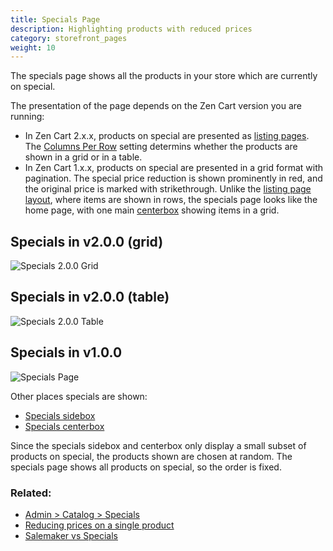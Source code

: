 ```yaml
---
title: Specials Page
description: Highlighting products with reduced prices 
category: storefront_pages
weight: 10
---
```


The specials page shows all the products in your store which are currently on special.  

The presentation of the page depends on the Zen Cart version you are running: 

- In Zen Cart 2.x.x, products on special are presented as [listing pages](/user/storefront_pages/listing_pages/).  The [Columns Per Row](/user/template/listing_columns/) setting determins whether the products are shown in a grid or in a table. 
- In Zen Cart 1.x.x, products on special are presented in a grid format with pagination.  The special price reduction is shown prominently in red, and the original price is marked with strikethrough.  Unlike the [listing page layout](/user/template/listing_page_layout), where items are shown in rows, the specials page looks like the home page,  with one main [centerbox](/user/template/centerboxes/) showing items in a grid.

## Specials in v2.0.0 (grid)
![Specials 2.0.0 Grid](/images/specials_200_grid.png)


## Specials in v2.0.0 (table)
![Specials 2.0.0 Table](/images/specials_200_table.png)


## Specials in v1.0.0 
![Specials Page](/images/specials_page.png)

Other places specials are shown: 

- [Specials sidebox](/user/sideboxes/sidebox_list/#specials)
- [Specials centerbox](/user/template/centerboxes/)

Since the specials sidebox and centerbox only display a small subset of products on special, the products shown are chosen at random.  The specials page shows all products on special, so the order is fixed. 


### Related: 

- [Admin > Catalog > Specials](/user/admin_pages/catalog/specials/)
- [Reducing prices on a single product](/user/products/special_products/)
- [Salemaker vs Specials](/user/miscellaneous/salemaker_vs_specials/)

